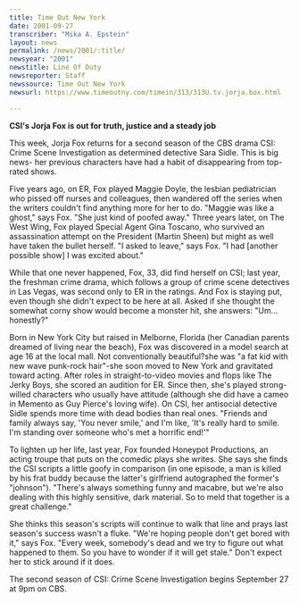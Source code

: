 ```yaml
---
title: Time Out New York
date: 2001-09-27
transcriber: "Mika A. Epstein"
layout: news
permalink: /news/2001/:title/
newsyear: "2001"
newstitle: Line Of Duty
newsreporter: Staff
newssource: Time Out New York
newsurl: https://www.timeoutny.com/timein/313/313U.tv.jorja.box.html

---
```

**CSI's Jorja Fox is out for truth, justice and a steady job**

This week, Jorja Fox returns for a second season of the CBS drama CSI: Crime Scene Investigation as determined detective Sara Sidle. This is big news- her previous characters have had a habit of disappearing from top-rated shows.

Five years ago, on ER, Fox played Maggie Doyle, the lesbian pediatrician who pissed off nurses and colleagues, then wandered off the series when the writers couldn't find anything more for her to do. "Maggie was like a ghost," says Fox. "She just kind of poofed away." Three years later, on The West Wing, Fox played Special Agent Gina Toscano, who survived an assassination attempt on the President (Martin Sheen) but might as well have taken the bullet herself. "I asked to leave," says Fox. "I had [another possible show] I was excited about."

While that one never happened, Fox, 33, did find herself on CSI; last year, the freshman crime drama, which follows a group of crime scene detectives in Las Vegas, was second only to ER in the ratings. And Fox is staying put, even though she didn't expect to be here at all. Asked if she thought the somewhat corny show would become a monster hit, she answers: "Um... honestly?"

Born in New York City but raised in Melborne, Florida (her Canadian parents dreamed of living near the beach), Fox was discovered in a model search at age 16 at the local mall. Not conventionally beautiful?she was "a fat kid with new wave punk-rock hair"-she soon moved to New York and gravitated toward acting. After roles in straight-to-video movies and flops like The Jerky Boys, she scored an audition for ER. Since then, she's played strong-willed characters who usually have attitude (although she did have a cameo in Memento as Guy Pierce's loving wife). On CSI, her antisocial detective Sidle spends more time with dead bodies than real ones. "Friends and family always say, 'You never smile,' and I'm like, 'It's really hard to smile. I'm standing over someone who's met a horrific end!'"

To lighten up her life, last year, Fox founded Honeypot Productions, an acting troupe that puts on the comedic plays she writes. She says she finds the CSI scripts a little goofy in comparison (in one episode, a man is killed by his frat buddy because the latter's girlfriend autographed the former's "johnson"). "There's always something funny and macabre, but we're also dealing with this highly sensitive, dark material. So to meld that together is a great challenge."

She thinks this season's scripts will continue to walk that line and prays last season's success wasn't a fluke. "We're hoping people don't get bored with it," says Fox. "Every week, somebody's dead and we try to figure out what happened to them. So you have to wonder if it will get stale." Don't expect her to stick around if it does.

The second season of CSI: Crime Scene Investigation begins September 27 at 9pm on CBS.
